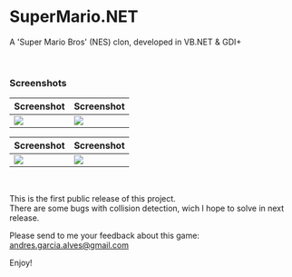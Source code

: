 # SuperMario.NET

A 'Super Mario Bros' (NES) clon, developed in VB.NET & GDI+

&nbsp;

### Screenshots

| Screenshot                                | Screenshot                                |
|-------------------------------------------|-------------------------------------------|
| ![](resources/screenshots-01.png)         | ![](resources/screenshots-02.png)         |

| Screenshot                                | Screenshot                                |
|-------------------------------------------|-------------------------------------------|
| ![](resources/screenshots-03.png)         | ![](resources/screenshots-04.png)         |

&nbsp;

This is the first public release of this project.  
There are some bugs with collision detection, wich I hope to solve in next release.  

Please send to me your feedback about this game: andres.garcia.alves@gmail.com

Enjoy!
